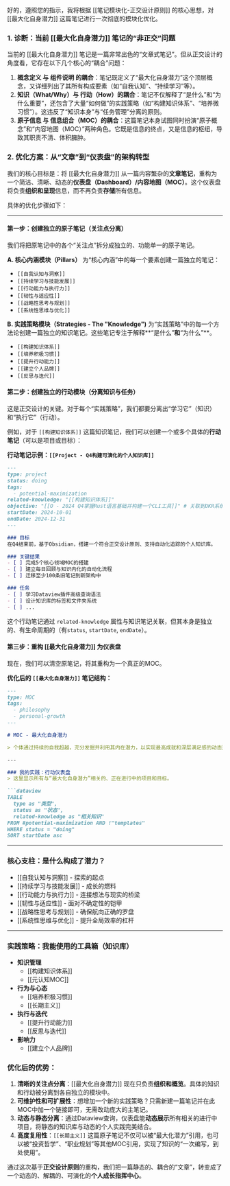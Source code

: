 好的，遵照您的指示，我将根据 [[笔记模块化-正交设计原则]] 的核心思想，对 [[最大化自身潜力]] 这篇笔记进行一次彻底的模块化优化。

### 1. 诊断：当前 [[最大化自身潜力]] 笔记的“非正交”问题

当前的 [[最大化自身潜力]] 笔记是一篇非常出色的“文章式笔记”。但从正交设计的角度看，它存在以下几个核心的“耦合”问题：

1.  **概念定义 与 组件说明 的耦合**：笔记既定义了“最大化自身潜力”这个顶层概念，又详细列出了其所有构成要素（如“自我认知”、“持续学习”等）。
2.  **知识（What/Why）与 行动（How）的耦合**：笔记不仅解释了“是什么”和“为什么重要”，还包含了大量“如何做”的实践策略（如“构建知识体系”、“培养微习惯”）。这违反了“知识本身”与“任务管理”分离的原则。
3.  **原子信息 与 信息组合（MOC）的耦合**：这篇笔记本身试图同时扮演“原子概念”和“内容地图（MOC）”两种角色。它既是信息的终点，又是信息的枢纽，导致其职责不清、体积臃肿。

### 2. 优化方案：从“文章”到“仪表盘”的架构转型

我们的核心目标是：将 [[最大化自身潜力]] 从一篇内容繁杂的**文章笔记**，重构为一个简洁、清晰、动态的**仪表盘（Dashboard）/内容地图（MOC）**。这个仪表盘将负责**组织和呈现**信息，而不再负责**存储**所有信息。

具体的优化步骤如下：

---

#### **第一步：创建独立的原子笔记（关注点分离）**

我们将把原笔记中的各个“关注点”拆分成独立的、功能单一的原子笔记。

**A. 核心内涵模块（Pillars）**
为“核心内涵”中的每一个要素创建一篇独立的笔记：
*   `[[自我认知与洞察]]`
*   `[[持续学习与技能发展]]`
*   `[[行动能力与执行力]]`
*   `[[韧性与适应性]]`
*   `[[战略性思考与规划]]`
*   `[[系统性思维与优化]]`

**B. 实践策略模块（Strategies - The "Knowledge")**
为“实践策略”中的每一个方法论创建一篇独立的知识笔记。这些笔记专注于解释**“是什么”**和**“为什么”**。
*   `[[构建知识体系]]`
*   `[[培养积极习惯]]`
*   `[[提升行动能力]]`
*   `[[建立个人品牌]]`
*   `[[反思与迭代]]`

#### **第二步：创建独立的行动模块（分离知识与任务）**

这是正交设计的关键。对于每个“实践策略”，我们都要分离出“学习它”（知识）和“执行它”（行动）。

例如，对于 `[[构建知识体系]]` 这篇知识笔记，我们可以创建一个或多个具体的**行动笔记**（可以是项目或目标）：

**行动笔记示例：`[[Project - Q4构建可演化的个人知识库]]`**
```md
---
type: project
status: doing
tags:
  - potential-maximization
related-knowledge: "[[构建知识体系]]"
objective: "[[O - 2024 Q4掌握Rust语言基础并构建一个CLI工具]]" # 关联到OKR系统
startDate: 2024-10-01
endDate: 2024-12-31
---

### 目标
在Q4结束前，基于Obsidian，搭建一个符合正交设计原则、支持自动化追踪的个人知识库。

### 关键结果
- [ ] 完成5个核心领域MOC的搭建
- [ ] 建立每日回顾与知识内化的自动化流程
- [ ] 迁移至少100条旧笔记到新架构中

### 任务
- [ ] 学习Dataview插件高级查询语法
- [ ] 设计知识库的标签和文件夹系统
- [ ] ...
```
这个行动笔记通过 `related-knowledge` 属性与知识笔记关联，但其本身是独立的、有生命周期的（有`status`, `startDate`, `endDate`）。

#### **第三步：重构 [[最大化自身潜力]] 为仪表盘**

现在，我们可以清空原笔记，将其重构为一个真正的MOC。

**优化后的 `[[最大化自身潜力]]` 笔记结构：**

```md
---
type: MOC
tags:
  - philosophy
  - personal-growth
---

# MOC - 最大化自身潜力

> 个体通过持续的自我超越，充分发掘并利用其内在潜力，以实现最高成就和深层满足感的动态过程。这是一个永无止境的旅程。

---

### 我的实践：行动仪表盘
> 这里显示所有与“最大化自身潜力”相关的、正在进行中的项目和目标。

```dataview
TABLE
  type as "类型",
  status as "状态",
  related-knowledge as "相关知识"
FROM #potential-maximization AND !"templates"
WHERE status = "doing"
SORT startDate asc
```

---

### 核心支柱：是什么构成了潜力？
- [[自我认知与洞察]] - 探索的起点
- [[持续学习与技能发展]] - 成长的燃料
- [[行动能力与执行力]] - 连接想法与现实的桥梁
- [[韧性与适应性]] - 面对不确定性的铠甲
- [[战略性思考与规划]] - 确保航向正确的罗盘
- [[系统性思维与优化]] - 提升全局效率的杠杆

---

### 实践策略：我能使用的工具箱（知识库）
- **知识管理**
  - [[构建知识体系]]
  - [[元认知MOC]]
- **行为与心态**
  - [[培养积极习惯]]
  - [[长期主义]]
- **执行与迭代**
  - [[提升行动能力]]
  - [[反思与迭代]]
- **影响力**
  - [[建立个人品牌]]


### 优化后的优势：

1.  **清晰的关注点分离**：[[最大化自身潜力]] 现在只负责**组织和概览**。具体的知识和行动被分离到各自独立的模块中。
2.  **可维护性和可扩展性**：想增加一个新的实践策略？只需新建一篇笔记并在此MOC中加一个链接即可，无需改动庞大的主笔记。
3.  **动态与静态分离**：通过Dataview查询，仪表盘能**动态展示**所有相关的进行中项目，将静态的知识库与动态的个人实践完美结合。
4.  **高度复用性**：`[[长期主义]]` 这篇原子笔记不仅可以被“最大化潜力”引用，也可以被“投资哲学”、“职业规划”等其他MOC引用，实现了知识的“一次编写，到处使用”。

通过这次基于**正交设计原则**的重构，我们把一篇静态的、耦合的“文章”，转变成了一个动态的、解耦的、可演化的**个人成长指挥中心**。